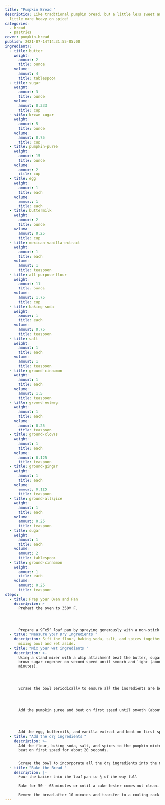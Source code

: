 ```yaml
---
title: "Pumpkin Bread "
description: Like traditional pumpkin bread, but a little less sweet and a
  little more heavy on spice!
categories:
  - bread
  - pastries
cover: pumpkin-bread
publish: 2021-07-14T14:31:55-05:00
ingredients:
  - title: butter
    weight:
      amount: 2
      title: ounce
    volume:
      amount: 4
      title: tablespoon
  - title: sugar
    weight:
      amount: 3
      title: ounce
    volume:
      amount: 0.333
      title: cup
  - title: brown-sugar
    weight:
      amount: 5
      title: ounce
    volume:
      amount: 0.75
      title: cup
  - title: pumpkin-purée
    weight:
      amount: 15
      title: ounce
    volume:
      amount: 2
      title: cup
  - title: egg
    weight:
      amount: 1
      title: each
    volume:
      amount: 1
      title: each
  - title: buttermilk
    weight:
      amount: 2
      title: ounce
    volume:
      amount: 0.25
      title: cup
  - title: mexican-vanilla-extract
    weight:
      amount: 1
      title: each
    volume:
      amount: 1
      title: teaspoon
  - title: all-purpose-flour
    weight:
      amount: 11
      title: ounce
    volume:
      amount: 1.75
      title: cup
  - title: baking-soda
    weight:
      amount: 1
      title: each
    volume:
      amount: 0.75
      title: teaspoon
  - title: salt
    weight:
      amount: 1
      title: each
    volume:
      amount: 1
      title: teaspoon
  - title: ground-cinnamon
    weight:
      amount: 1
      title: each
    volume:
      amount: 1.5
      title: teaspoon
  - title: ground-nutmeg
    weight:
      amount: 1
      title: each
    volume:
      amount: 0.25
      title: teaspoon
  - title: ground-cloves
    weight:
      amount: 1
      title: each
    volume:
      amount: 0.125
      title: teaspoon
  - title: ground-ginger
    weight:
      amount: 1
      title: each
    volume:
      amount: 0.125
      title: teaspoon
  - title: ground-allspice
    weight:
      amount: 1
      title: each
    volume:
      amount: 0.25
      title: teaspoon
  - title: sugar
    weight:
      amount: 1
      title: each
    volume:
      amount: 2
      title: tablespoon
  - title: ground-cinnamon
    weight:
      amount: 1
      title: each
    volume:
      amount: 0.25
      title: teaspoon
steps:
  - title: Prep your Oven and Pan
    description: >-
      Preheat the oven to 350º F.




      Prepare a 9”x5” loaf pan by spraying generously with a non-stick cooking spray.
  - title: "Measure your Dry Ingredients "
    description: Sift the flour, baking soda, salt, and spices together into a
      mixing bowl and set aside.
  - title: "Mix your wet ingredients "
    description: >-
      Using a stand mixer with a whip attachment beat the butter, sugar, and
      brown sugar together on second speed until smooth and light (about 2
      minutes).




      Scrape the bowl periodically to ensure all the ingredients are being incorporated evenly.




      Add the pumpkin puree and beat on first speed until smooth (about 1 minute).




      Add the egg, buttermilk, and vanilla extract and beat on first speed until well combined.
  - title: "Add the dry ingredients "
    description: >-
      Add the flour, baking soda, salt, and spices to the pumpkin mixture and
      beat on first speed for about 20 seconds.


      Scrape the bowl to incorporate all the dry ingredients into the mixture and then mix on medium speed until there are no lumps (about 2 minutes).
  - title: "Bake the Bread "
    description: |-
      Pour the batter into the loaf pan to ¾ of the way full.

      Bake for 50 - 65 minutes or until a cake tester comes out clean.

      Remove the bread after 10 minutes and transfer to a cooling rack.
---
```

